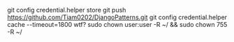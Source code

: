 git config credential.helper store
git push https://github.com/Tiam0202/DjangoPatterns.git
git config credential.helper cache --timeout=1800
wtf?
sudo chown user:user -R ~/ && sudo chown 755 -R ~/
